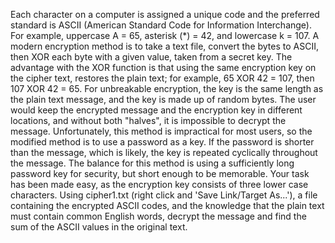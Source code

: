    Each character on a computer is assigned a unique code and the preferred standard is ASCII (American Standard Code for Information Interchange). For example, uppercase A = 65, asterisk (*) = 42, and lowercase k = 107. A modern encryption method is to take a text file, convert the bytes to ASCII, then XOR each byte with a given value, taken from a secret key. The advantage with the XOR function is that using the same encryption key on the cipher text, restores the plain text; for example, 65 XOR 42 = 107, then 107 XOR 42 = 65. For unbreakable encryption, the key is the same length as the plain text message, and the key is made up of random bytes. The user would keep the encrypted message and the encryption key in different locations, and without both &quot;halves&quot;, it is impossible to decrypt the message. Unfortunately, this method is impractical for most users, so the modified method is to use a password as a key. If the password is shorter than the message, which is likely, the key is repeated cyclically throughout the message. The balance for this method is using a sufficiently long password key for security, but short enough to be memorable. Your task has been made easy, as the encryption key consists of three lower case characters. Using cipher1.txt (right click and 'Save Link/Target As...'), a file containing the encrypted ASCII codes, and the knowledge that the plain text must contain common English words, decrypt the message and find the sum of the ASCII values in the original text.   